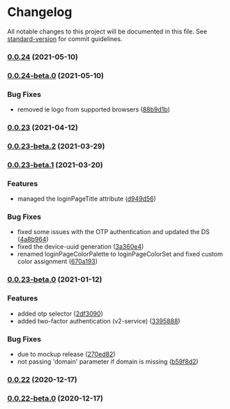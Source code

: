 # Changelog

All notable changes to this project will be documented in this file. See [standard-version](https://github.com/conventional-changelog/standard-version) for commit guidelines.

### [0.0.24](https://bitbucket.org/zextras/zapp-login/compare/v0.0.24-beta.0...v0.0.24) (2021-05-10)

### [0.0.24-beta.0](https://bitbucket.org/zextras/zapp-login/compare/v0.0.23...v0.0.24-beta.0) (2021-05-10)


### Bug Fixes

* removed ie logo from supported browsers ([88b9d1b](https://bitbucket.org/zextras/zapp-login/commit/88b9d1b6191c9bd5d7de6d82932c21de90768a41))

### [0.0.23](https://bitbucket.org/zextras/zapp-login/compare/v0.0.23-beta.2...v0.0.23) (2021-04-12)

### [0.0.23-beta.2](https://bitbucket.org/zextras/zapp-login/compare/v0.0.23-beta.1...v0.0.23-beta.2) (2021-03-29)

### [0.0.23-beta.1](https://bitbucket.org/zextras/zapp-login/compare/v0.0.23-beta.0...v0.0.23-beta.1) (2021-03-20)


### Features

* managed the loginPageTitle attribute ([d949d56](https://bitbucket.org/zextras/zapp-login/commit/d949d569e4c87b5b79c31c22c04b7d27bb94424a))


### Bug Fixes

* fixed some issues with the OTP authentication and updated the DS ([4a8b964](https://bitbucket.org/zextras/zapp-login/commit/4a8b964b5b9c3a5631da66dd86ca9439552fc5b6))
* fixed the device-uuid generation ([3a360e4](https://bitbucket.org/zextras/zapp-login/commit/3a360e482cf39e8756561cd2a40b640d9d48e9c6))
* renamed loginPageColorPalette to loginPageColorSet and fixed custom color assignment ([670a193](https://bitbucket.org/zextras/zapp-login/commit/670a193599b9cbe9e4e60aa008ba8fbec630a2aa))

### [0.0.23-beta.0](https://bitbucket.org/zextras/zapp-login/compare/v0.0.22...v0.0.23-beta.0) (2021-01-12)


### Features

* added otp selector ([2df3090](https://bitbucket.org/zextras/zapp-login/commit/2df30904474dcd12cafd4c27f7239d45dd110104))
* added two-factor authentication (v2-service) ([3395888](https://bitbucket.org/zextras/zapp-login/commit/33958887adf472cb44428a1167608473d1dae90b))


### Bug Fixes

* due to mockup release ([270ed82](https://bitbucket.org/zextras/zapp-login/commit/270ed8258a5b9dc692858cce5d60506e3e998db1))
* not passing 'domain' parameter if domain is missing ([b59f8d2](https://bitbucket.org/zextras/zapp-login/commit/b59f8d214a66a1f7480251b94a10c9f753756ed9))

### [0.0.22](https://bitbucket.org/zextras/zapp-login/compare/v0.0.22-beta.0...v0.0.22) (2020-12-17)

### [0.0.22-beta.0](https://bitbucket.org/zextras/zapp-login/compare/v0.0.21...v0.0.22-beta.0) (2020-12-17)
